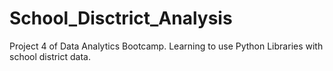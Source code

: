 # School_Disctrict_Analysis
Project 4 of Data Analytics Bootcamp. Learning to use Python Libraries with school district data.
